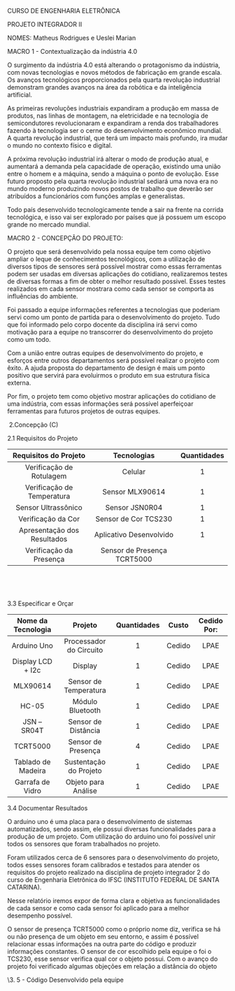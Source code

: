 CURSO DE ENGENHARIA ELETRÔNICA

PROJETO INTEGRADOR II

NOMES: Matheus Rodrigues e Ueslei Marian

MACRO 1 - Contextualização da indústria 4.0

O surgimento da indústria 4.0 está alterando o protagonismo da indústria, com novas tecnologias e novos métodos de fabricação em grande escala. Os avanços tecnológicos proporcionados pela quarta revolução industrial demonstram grandes avanços na área da robótica e da inteligência artificial.

As primeiras revoluções industriais expandiram a produção em massa de produtos, nas linhas de montagem, na eletricidade e na tecnologia de semicondutores revolucionaram e expandiram a renda dos trabalhadores fazendo à tecnologia ser o cerne do desenvolvimento econômico mundial. A quarta revolução industrial, que terá um impacto mais profundo, ira mudar o mundo no contexto físico e digital.

A próxima revolução industrial irá alterar o modo de produção atual, e aumentará a demanda pela capacidade de operação, existindo uma união entre o homem e a máquina, sendo a máquina o ponto de evolução. Esse futuro proposto pela quarta revolução industrial sediará uma nova era no mundo moderno produzindo novos postos de trabalho que deverão ser atribuídos a funcionários com funções amplas e generalistas.

Todo país desenvolvido tecnologicamente tende a sair na frente na corrida tecnológica, e isso vai ser explorado por países que já possuem um escopo grande no mercado mundial.

MACRO 2 - CONCEPÇÃO DO PROJETO:

O projeto que será desenvolvido pela nossa equipe tem como objetivo ampliar o leque de conhecimentos tecnológicos, com a utilização de diversos tipos de sensores será possível mostrar como essas ferramentas podem ser usadas em diversas aplicações do cotidiano, realizaremos testes de diversas formas a fim de obter o melhor resultado possivel. Esses testes realizados em cada sensor mostrara como cada sensor se comporta as influências do ambiente.

Foi passado a equipe informações referentes a tecnologias que poderiam servi como um ponto de partida para o desenvolvimento do projeto. Tudo que foi informado pelo corpo docente da disciplina irá servi como motivação para a equipe no transcorrer do desenvolvimento do projeto como um todo.

Com a união entre outras equipes de desenvolvimento do projeto, e esforços entre outros departamentos será possível realizar o projeto com êxito. A ajuda proposta do departamento de design é mais um ponto positivo que servirá para evoluirmos o produto em sua estrutura física externa.

Por fim, o projeto tem como objetivo mostrar aplicações do cotidiano de uma indústria, com essas informações será possível aperfeiçoar ferramentas para futuros projetos de outras equipes.

 

​       2.Concepção (C)

2.1 Requisitos do Projeto

 

|    Requisitos do Projeto    |         Tecnologias         | Quantidades |
| :-------------------------: | :-------------------------: | :---------: |
|  Verificação de Rotulagem   |           Celular           |      1      |
| Verificação de Temperatura  |       Sensor MLX90614       |      1      |
|     Sensor Ultrassônico     |       Sensor JSN0R04        |      1      |
|     Verificação da Cor      |    Sensor de Cor TCS230     |      1      |
| Apresentação dos Resultados |   Aplicativo Desenvolvido   |      1      |
|   Verificação da Presença   | Sensor de Presença TCRT5000 |             |

​                                              

​                                              

3.3 Especificar e Orçar

 

 

| Nome da Tecnologia |             Projeto              | Quantidades | Custo  | Cedido Por: |
| :----------------: | :------------------------------: | :---------: | :----: | :---------: |
|    Arduino Uno     |   Processador     do Circuito    |      1      | Cedido |    LPAE     |
| Display LCD + I2c  |             Display              |      1      | Cedido |    LPAE     |
|      MLX90614      |      Sensor de Temperatura       |      1      | Cedido |    LPAE     |
|       HC-05        | Módulo                 Bluetooth |      1      | Cedido |    LPAE     |
|    JSN – SR04T     |       Sensor de Distância        |      1      | Cedido |    LPAE     |
|      TCRT5000      |       Sensor de   Presença       |      4      | Cedido |    LPAE     |
| Tablado de Madeira |      Sustentação do Projeto      |      1      | Cedido |    LPAE     |
|  Garrafa de Vidro  |      Objeto para   Análise       |      1      | Cedido |    LPAE     |

 

 

 

 

 

 

3.4 Documentar Resultados

O arduino uno é uma placa para o desenvolvimento de sistemas automatizados, sendo assim, ele possui diversas funcionalidades para a produção de um projeto. Com utilização do arduino uno  foi possível unir todos os sensores que foram trabalhados no projeto.

Foram utilizados cerca de 6 sensores para o desenvolvimento do projeto, todos esses sensores foram calibrados e testados para atender os requisitos do projeto realizado na disciplina de projeto integrador 2 do curso de Engenharia Eletrônica do IFSC (INSTITUTO FEDERAL DE SANTA CATARINA). 

Nesse relatório iremos expor de forma clara e objetiva as funcionalidades de cada sensor e como cada sensor foi aplicado para a melhor desempenho possível. 

O sensor de presença TCRT5000 como o próprio nome diz, verifica se há ou não presença de um objeto em seu entorno, e assim é possível relacionar essas informações na outra parte do código  e produzir informações constantes.  O sensor de cor escolhido pela equipe o foi o TCS230, esse sensor verifica qual cor o objeto possui. Com o avanço do projeto foi verificado algumas objeções em relação a distância do objeto

 

 

 

\3. 5 - Código Desenvolvido pela equipe

 
